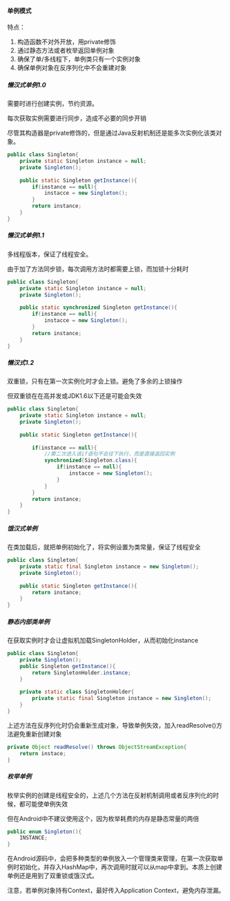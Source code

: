 #### 单例模式

特点：

1. 构造函数不对外开放，用private修饰
2. 通过静态方法或者枚举返回单例对象
3. 确保了单/多线程下，单例类只有一个实例对象
4. 确保单例对象在反序列化中不会重建对象



##### 懒汉式单例1.0

需要时进行创建实例，节约资源。

每次获取实例需要进行同步，造成不必要的同步开销

尽管其构造器是private修饰的，但是通过Java反射机制还是能多次实例化该类对象。

```java
public class Singleton{
    private static Singleton instance = null;
    private Singleton();
    
    public static Singleton getInstance(){
        if(instance == null){
            instacce = new Singleton();
        }
        return instance;
    }
}
```



##### 懒汉式单例1.1

多线程版本，保证了线程安全。

由于加了方法同步锁，每次调用方法时都需要上锁，而加锁十分耗时

```java
public class Singleton{
    private static Singleton instance = null;
    private Singleton();
    
    public static synchronized Singleton getInstance(){
        if(instance == null){
            instacce = new Singleton();
        }
        return instance;
    }
}
```



##### 懒汉式1.2

双重锁，只有在第一次实例化时才会上锁。避免了多余的上锁操作

但双重锁在在高并发或JDK1.6以下还是可能会失效

```java
public class Singleton{
    private static Singleton instance = null;
    private Singleton();
    
    public static Singleton getInstance(){
        
        if(instance == null){
            //第二次进入该if语句不会往下执行，而是直接返回实例
            synchronized(Singleton.class){
                if(instance == null){
                    instacce = new Singleton();
                }
            }  
        }
        return instance;
    }
}
```



##### 饿汉式单例

在类加载后，就把单例初始化了，将实例设置为类常量，保证了线程安全

```java
public class Singleton{
    private static final Singleton instance = new Singleton();
    private Singleton();
    
    public static Singleton getInstance(){
        return instance;
    }
}
```



##### 静态内部类单例

在获取实例时才会让虚拟机加载SingletonHolder，从而初始化instance

```java
public class Singleton{
    private Singleton();
    public Singleton getInstance(){
        return SingletonHolder.instance;
    }
    
    private static class SingletonHolder{
        private static final Singleton instance = new Singleton();
    }
}
```



上述方法在反序列化时仍会重新生成对象，导致单例失效，加入readResolve()方法避免重新创建对象

```java
private Object readResolve() throws ObjectStreamException{
    return instace;
}
```



##### 枚举单例

枚举实例的创建是线程安全的，上述几个方法在反射机制调用或者反序列化的时候，都可能使单例失效

但在Android中不建议使用这个，因为枚举耗费的内存是静态常量的两倍

```java
public enum Singleton(){
    INSTANCE; 
}
```



在Android源码中，会把多种类型的单例放入一个管理类来管理，在第一次获取单例时初始化，并存入HashMap中，再次调用时就可以从map中拿到。本质上创建单例还是用到了双重锁或饿汉式。



注意，若单例对象持有Context，最好传入Application Context，避免内存泄漏。